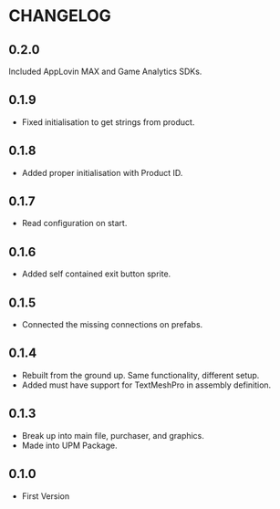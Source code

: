 # CHANGELOG

## 0.2.0
Included AppLovin MAX and Game Analytics SDKs. 

## 0.1.9
* Fixed initialisation to get strings from product.

## 0.1.8
* Added proper initialisation with Product ID.

## 0.1.7
* Read configuration on start.

## 0.1.6
* Added self contained exit button sprite.

## 0.1.5
* Connected the missing connections on prefabs.

## 0.1.4
* Rebuilt from the ground up. Same functionality, different setup.
* Added must have support for TextMeshPro in assembly definition.

## 0.1.3
* Break up into main file, purchaser, and graphics.
* Made into UPM Package.

## 0.1.0
* First Version
